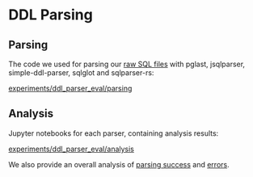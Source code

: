# DDL Parsing

## Parsing 
The code we used for parsing our [raw SQL files](sqlfiles-and-licenses.md) with
pglast, jsqlparser, simple-ddl-parser, sqlglot and sqlparser-rs:

[experiments/ddl_parser_eval/parsing](experiments/ddl_parser_eval/parsing)

## Analysis
Jupyter notebooks for each parser, containing analysis results:

[experiments/ddl_parser_eval/analysis](experiments/ddl_parser_eval/analysis)

We also provide an overall analysis of [parsing success](experiments/ddl_parser_eval/analysis/all_analysis.ipynb) and [errors](experiments/ddl_parser_eval/analysis/all_err_analysis.ipynb).